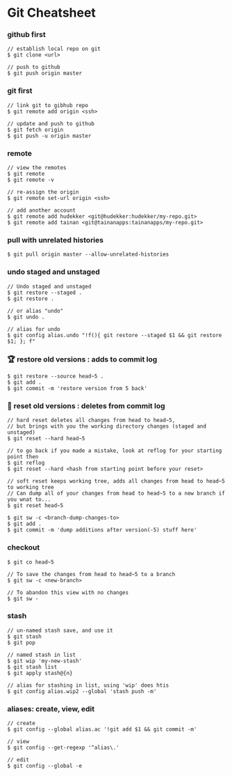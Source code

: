 # Git Cheatsheet

### github first

```console
// establish local repo on git
$ git clone <url>

// push to github
$ git push origin master

```

### git first

```console
// link git to gibhub repo
$ git remote add origin <ssh>

// update and push to github
$ git fetch origin
$ git push -u origin master
```

### remote

```console
// view the remotes
$ git remote
$ git remote -v

// re-assign the origin
$ git remote set-url origin <ssh>

// add another account
$ git remote add hudekker <git@hudekker:hudekker/my-repo.git>
$ git remote add tainan <git@tainanapps:tainanapps/my-repo.git>
```

### pull with unrelated histories

```console
$ git pull origin master --allow-unrelated-histories
```

### undo staged and unstaged

```console
// Undo staged and unstaged
$ git restore --staged .
$ git restore .

// or alias "undo"
$ git undo .

// alias for undo
$ git config alias.undo "!f(){ git restore --staged $1 && git restore $1; }; f"
```

### :trophy: restore old versions : **adds to commit log**

```console
$ git restore --source head~5 .
$ git add .
$ git commit -m 'restore version from 5 back'
```

### :shit: reset old versions : **deletes from commit log**

```console
// hard reset deletes all changes from head to head~5,
// but brings with you the working directory changes (staged and unstaged)
$ git reset --hard head~5

// to go back if you made a mistake, look at reflog for your starting point then
$ git reflog
$ git reset --hard <hash from starting point before your reset>

// soft reset keeps working tree, adds all changes from head to head~5 to working tree
// Can dump all of your changes from head to head~5 to a new branch if you wnat to...
$ git reset head~5

$ git sw -c <branch-dump-changes-to>
$ git add .
$ git commit -m 'dump additions after version(-5) stuff here'
```

### checkout

```console
$ git co head~5

// To save the changes from head to head~5 to a branch
$ git sw -c <new-branch>

// To abandon this view with no changes
$ git sw -
```

### stash

```console
// un-named stash save, and use it
$ git stash
$ git pop

// named stash in list
$ git wip 'my-new-stash'
$ git stash list
$ git apply stash@{n}

// alias for stashing in list, using 'wip' does htis
$ git config alias.wip2 --global 'stash push -m'
```

### aliases: create, view, edit

```console
// create
$ git config --global alias.ac '!git add $1 && git commit -m'

// view
$ git config --get-regexp '^alias\.'

// edit
$ git config --global -e
```

